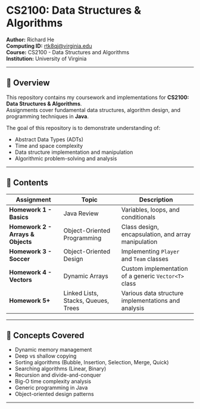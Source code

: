 # CS2100: Data Structures & Algorithms

**Author:** Richard He  
**Computing ID:** rtk8qj@virginia.edu  
**Course:** CS2100 - Data Structures and Algorithms  
**Institution:** University of Virginia  

---

## 📘 Overview

This repository contains my coursework and implementations for **CS2100: Data Structures & Algorithms**.  
Assignments cover fundamental data structures, algorithm design, and programming techniques in **Java**.

The goal of this repository is to demonstrate understanding of:
- Abstract Data Types (ADTs)
- Time and space complexity
- Data structure implementation and manipulation
- Algorithmic problem-solving and analysis

---

## 🧩 Contents

| Assignment | Topic | Description |
|-------------|--------|-------------|
| **Homework 1 - Basics** | Java Review | Variables, loops, and conditionals |
| **Homework 2 - Arrays & Objects** | Object-Oriented Programming | Class design, encapsulation, and array manipulation |
| **Homework 3 - Soccer** | Object-Oriented Design | Implementing `Player` and `Team` classes |
| **Homework 4 - Vectors** | Dynamic Arrays | Custom implementation of a generic `Vector<T>` class |
| **Homework 5+** | Linked Lists, Stacks, Queues, Trees | Various data structure implementations and analysis |

---

## 🧠 Concepts Covered

- Dynamic memory management  
- Deep vs shallow copying  
- Sorting algorithms (Bubble, Insertion, Selection, Merge, Quick)  
- Searching algorithms (Linear, Binary)  
- Recursion and divide-and-conquer  
- Big-O time complexity analysis  
- Generic programming in Java  
- Object-oriented design patterns  

---
